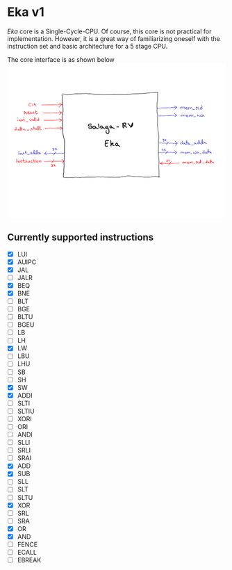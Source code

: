 # Eka v1

*Eka* core is a Single-Cycle-CPU. Of course, this core is not practical for implementation. However, it is a great way of familiarizing oneself with the instruction set and basic architecture for a 5 stage CPU.

The core interface is as shown below
<img alt="Arch-image" src="/images/Eka/core-interface.png">

## Currently supported instructions
 
- [x] LUI
- [x] AUIPC
- [x] JAL
- [ ] JALR
- [x] BEQ
- [x] BNE
- [ ] BLT
- [ ] BGE
- [ ] BLTU
- [ ] BGEU
- [ ] LB
- [ ] LH
- [x] LW
- [ ] LBU
- [ ] LHU
- [ ] SB
- [ ] SH
- [x] SW
- [x] ADDI
- [ ] SLTI
- [ ] SLTIU
- [ ] XORI
- [ ] ORI
- [ ] ANDI
- [ ] SLLI
- [ ] SRLI
- [ ] SRAI
- [x] ADD
- [x] SUB
- [ ] SLL
- [ ] SLT
- [ ] SLTU
- [x] XOR
- [ ] SRL
- [ ] SRA
- [x] OR
- [x] AND
- [ ] FENCE
- [ ] ECALL
- [ ] EBREAK
